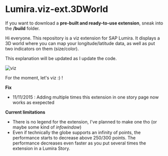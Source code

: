 # Lumira.viz-ext.3DWorld

If you want to download a **pre-built and ready-to-use extension**, sneak into the **/build** folder.

Hi everyone. This repository is a viz extension for SAP Lumira.
It displays a 3D world where you can map your longitude/latitude data, as well as put two indicators on them (size/color).

This explanation will be updated as I update the code.

![viz](http://s4.postimg.org/itkn96gtp/Screenshot07.png)

For the moment, let's viz :) !

**Fix**
- 11/11/2015 : Adding multiple times this extension in one story page now works as exepected

**Current limitations**
- There is no legend for the extension, I've planned to make one tho (or maybe some kind of *infowindow*)
- Even if technically the globe supports an infinity of points, the performance starts to decrease above 250/300 points. The performance decreases even faster as you put several times the extension in a Lumira Story.
